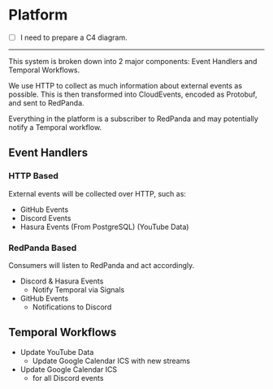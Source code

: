 # Platform

- [ ] I need to prepare a C4 diagram.

---

This system is broken down into 2 major components: Event Handlers and Temporal Workflows.

We use HTTP to collect as much information about external events as possible. This is then transformed into CloudEvents, encoded as Protobuf, and sent to RedPanda.

Everything in the platform is a subscriber to RedPanda and may potentially notify a Temporal workflow.

## Event Handlers

### HTTP Based

External events will be collected over HTTP, such as:

- GitHub Events
- Discord Events
- Hasura Events (From PostgreSQL) (YouTube Data)

### RedPanda Based

Consumers will listen to RedPanda and act accordingly.

- Discord & Hasura Events
  - Notify Temporal via Signals
- GitHub Events
  - Notifications to Discord

## Temporal Workflows

- Update YouTube Data
  - Update Google Calendar ICS with new streams
- Update Google Calendar ICS
  - for all Discord events
